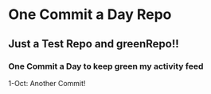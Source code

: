 # One Commit a Day Repo
## Just a Test Repo and greenRepo!!
### One Commit a Day to keep green my activity feed 

1-Oct: Another Commit!